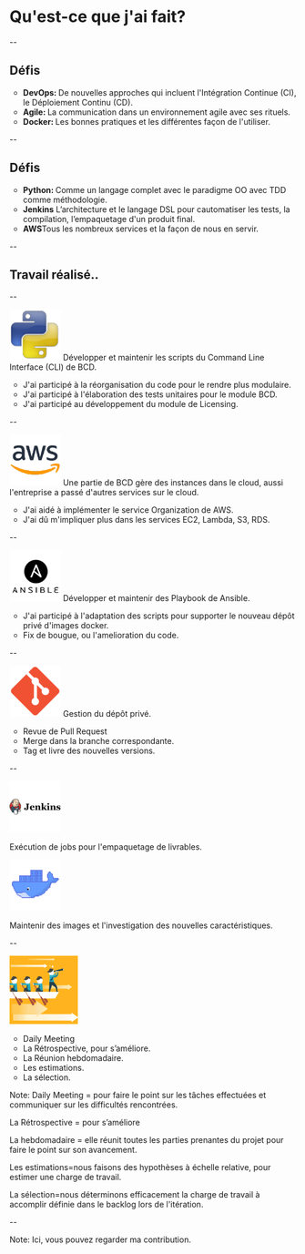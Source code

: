 # Qu'est-ce que j'ai fait?

--

## Défis

<ul style="list-style-type:circle">
  <li class="fragment fade-in-then-semi-out"><strong>DevOps: </strong>De nouvelles approches qui incluent 
  l'Intégration Continue (CI), le Déploiement Continu
   (CD).</li>
  <li class="fragment fade-in-then-semi-out"><strong>Agile: </strong>La communication dans un environnement agile avec
   ses rituels.</li>
  <li class="fragment fade-in-then-semi-out"><strong>Docker: </strong>Les bonnes pratiques et les différentes façon de
   l'utiliser.</li>
</ul>

--

## Défis

<ul style="list-style-type:circle">
  <li class="fragment fade-in-then-semi-out"><strong>Python: </strong>Comme un langage complet avec le paradigme OO avec TDD comme méthodologie.</li>
  <li class="fragment fade-in-then-semi-out"><strong>Jenkins</strong> L’architecture et le langage DSL pour  
  cautomatiser les tests, la compilation, l’empaquetage d'un produit final.</li>
  <li class="fragment fade-in-then-semi-out"><strong>AWS</strong>Tous les nombreux services et la façon de nous en servir.</li>
</ul>

--

## Travail réalisé..

--

<img src="assets/img/python.png" style="margin: 0 0 0 0; border:none; box-shadow: none; width:90px;height:90px;"/>  
Développer et maintenir les scripts du Command Line Interface (CLI) de BCD. 

  <ul style="list-style-type:circle">
    <li class="fragment fade-in-then-semi-out">J'ai participé à la réorganisation du code pour le rendre plus modulaire.</li>
    <li class="fragment fade-in-then-semi-out">J'ai participé à l'élaboration des tests unitaires pour le module BCD.</li>
    <li class="fragment fade-in-then-semi-out">J'ai participé au développement du module de Licensing.</li>
  </ul>

--

<img src="assets/img/aws.png" style="margin: 0 0 0 0; border:none; box-shadow: none; width:90px;height:90px;"/>  
Une partie de BCD gère des instances dans le cloud, aussi l'entreprise a passé d'autres services sur le cloud.

  <ul style="list-style-type:circle">
    <li class="fragment fade-in-then-semi-out">J'ai aidé à implémenter le service Organization de AWS.</li>
    <li class="fragment fade-in-then-semi-out">J'ai dû m'impliquer plus dans les services EC2, Lambda, S3, RDS.</li>
  </ul>

--

<img src="assets/img/ansible.png" style="margin: 0 0 0 0; border:none; box-shadow: none; width:90px;height:90px;"/>  
Développer et maintenir des Playbook de Ansible.

  <ul style="list-style-type:circle">
    <li class="fragment fade-in-then-semi-out">J'ai participé à l'adaptation des scripts pour supporter le nouveau dépôt privé d'images docker.</li>
    <li class="fragment fade-in-then-semi-out">Fix de bougue, ou l'amelioration du code.</li>
  </ul>

--

<img src="assets/img/git.png" style="margin: 0 0 0 0; border:none; box-shadow: none; width:90px;height:90px;"/>  
Gestion du dépôt privé.

  <ul style="list-style-type:circle">
    <li class="fragment fade-in-then-semi-out">Revue de Pull Request</li>
    <li class="fragment fade-in-then-semi-out">Merge dans la branche correspondante.</li>
    <li class="fragment fade-in-then-semi-out">Tag et livre des nouvelles versions.</li>
  </ul>

--

<img src="assets/img/jenkins.png" style="margin: 0 0 0 0; border:none; box-shadow: none; width:90px;height:90px;"/>  

Exécution de jobs pour l'empaquetage de livrables.

<img src="assets/img/docker_animated.gif" style="margin: 0 0 0 0; border:none; box-shadow: none; width:90px;height:90px;"/>

Maintenir des images et l'investigation des nouvelles caractéristiques.

--

<img src="assets/img/collateral_activities.gif" style="margin: 0 0 0 0; border:none; box-shadow: none; width:120px;
height:120px;"/>

  <ul style="list-style-type:circle">
    <li class="fragment fade-in-then-semi-out">Daily Meeting</li>
    <li class="fragment fade-in-then-semi-out">La Rétrospective, pour s’améliore.</li>
    <li class="fragment fade-in-then-semi-out">La Réunion hebdomadaire.</li>
    <li class="fragment fade-in-then-semi-out">Les estimations.</li>
    <li class="fragment fade-in-then-semi-out">La sélection.</li>
  </ul>

Note:
Daily Meeting = pour faire le point sur les tâches effectuées et communiquer sur les difficultés rencontrées.

La Rétrospective = pour s’améliore

La hebdomadaire = elle réunit toutes les parties prenantes du projet pour faire le point sur son avancement.

Les estimations=nous faisons des hypothèses à échelle relative, pour estimer une charge de travail.

La sélection=nous déterminons efficacement la charge de travail à accomplir définie dans le backlog lors de l'itération.

--

<!-- .slide: data-background-image="assets/img/my_contribution_final.png" -->

Note:
Ici, vous pouvez regarder ma contribution.